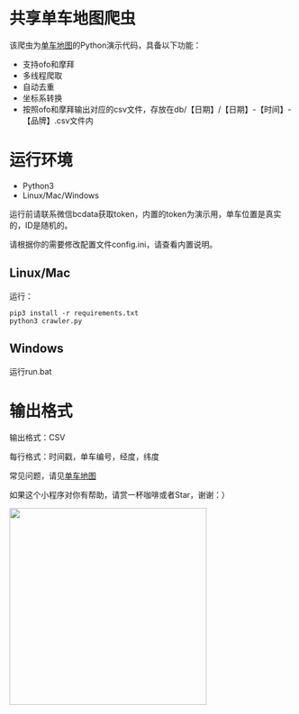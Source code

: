 共享单车地图爬虫
====================

该爬虫为[单车地图](http://www.dancheditu.com)的Python演示代码，具备以下功能：
* 支持ofo和摩拜
* 多线程爬取
* 自动去重
* 坐标系转换
* 按照ofo和摩拜输出对应的csv文件，存放在db/【日期】/【日期】-【时间】-【品牌】.csv文件内

# 运行环境
* Python3
* Linux/Mac/Windows

运行前请联系微信bcdata获取token，内置的token为演示用，单车位置是真实的，ID是随机的。

请根据你的需要修改配置文件config.ini，请查看内置说明。

## Linux/Mac
运行：
```
pip3 install -r requirements.txt
python3 crawler.py
```

## Windows
运行run.bat

# 输出格式

输出格式：CSV

每行格式：时间戳，单车编号，经度，纬度

常见问题，请见[单车地图](http://www.dancheditu.com)

如果这个小程序对你有帮助，请赏一杯咖啡或者Star，谢谢：）

<img src="https://s21.postimg.org/58f67s3dz/Wechat_IMG20.jpg" width="350">
